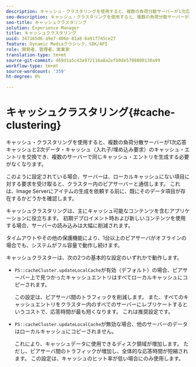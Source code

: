```yaml
---
description: キャッシュ・クラスタリングを使用すると、複数の負荷分散サーバーが1次応答キャッシュと2次データ・キャッシュ（入れ子/埋め込み要求）のキャッシュ・エントリを交換でき、複数のサーバーで同じキャッシュ・エントリを生成する必要がなくなります。
seo-description: キャッシュ・クラスタリングを使用すると、複数の負荷分散サーバーが1次応答キャッシュと2次データ・キャッシュ（入れ子/埋め込み要求）のキャッシュ・エントリを交換でき、複数のサーバーで同じキャッシュ・エントリを生成する必要がなくなります。
seo-title: キャッシュクラスタリング
solution: Experience Manager
title: キャッシュクラスタリング
uuid: 347165d6-a9e7-406e-81a8-8a91f745ce27
feature: Dynamic Mediaクラシック，SDK/API
role: 開発者、管理者、実業家
translation-type: tm+mt
source-git-commit: 469d1a5c43a972116a8a2efb0de5708800130a99
workflow-type: tm+mt
source-wordcount: '359'
ht-degree: 0%

---
```



# キャッシュクラスタリング{#cache-clustering}

キャッシュ・クラスタリングを使用すると、複数の負荷分散サーバーが1次応答キャッシュと2次データ・キャッシュ（入れ子/埋め込み要求）のキャッシュ・エントリを交換でき、複数のサーバーで同じキャッシュ・エントリを生成する必要がなくなります。

このように設定されている場合、サーバーは、ローカルキャッシュにない項目に対する要求を受け取ると、クラスター内のピアサーバーと通信します。 これは、Image Serverにアイテムの生成を依頼する前に、既にそのデータ項目が存在するかどうかを確認します。

キャッシュクラスタリングは、主にキャッシュ可能なコンテンツを含むアプリケーションに役立ちます。 初期デプロイメント時および新しいコンテンツを使用する場合、サーバーの読み込みは大幅に削減されます。

タイムアウトやその他の保護機能により、1台以上のピアサーバがオフラインの場合でも、システムがフル容量で動作し続けます。

キャッシュクラスターは、次の2つの基本的な設定のいずれかで動作します。

* `PS::cacheCluster.updateLocalCache`が有効（デフォルト）の場合、ピアサーバー上で見つかったキャッシュエントリはすべてローカルキャッシュにコピーされます。

   この設定は、ピアサーバ間のトラフィックを削減します。 また、すべてのキャッシュエントリをクラスター内のすべてのサーバーにレプリケートするというコストで、応答時間が最も短くなります。 これは推奨設定です。

* `PS::cacheCluster.updateLocalCache`が無効な場合、他のサーバーのデータはローカルキャッシュにコピーされません。

   これにより、キャッシュデータに使用できるディスク領域が増加します。 ただし、ピアサーバ間のトラフィックが増加し、全体的な応答時間が短縮されます。 この設定は、キャッシュのヒット率が低い場合にのみ使用します。

